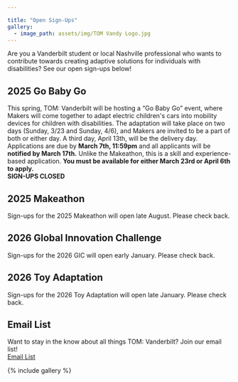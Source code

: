 ```yaml
---

title: "Open Sign-Ups"
gallery:
  - image_path: assets/img/TOM Vandy Logo.jpg
---
```


Are you a Vanderbilt student or local Nashville professional who wants to contribute towards creating adaptive solutions for individuals with disabilities? See our open sign-ups below!<br>


## 2025 Go Baby Go
This spring, TOM: Vanderbilt will be hosting a “Go Baby Go” event, where Makers will come together to adapt electric children's cars into mobility devices for children with disabilities. The adaptation will take place on two days (Sunday, 3/23 and Sunday, 4/6), and Makers are invited to be a part of both or either day. A third day, April 13th, will be the delivery day. Applications are due by **March 7th, 11:59pm** and all applicants will be **notified by March 17th.** Unlike the Makeathon, this is a skill and experience-based application. **You must be available for either March 23rd or April 6th to apply.** <br>
**SIGN-UPS CLOSED**


## 2025 Makeathon
Sign-ups for the 2025 Makeathon will open late August. Please check back.


## 2026 Global Innovation Challenge
Sign-ups for the 2026 GIC will open early January. Please check back.


## 2026 Toy Adaptation
Sign-ups for the 2026 Toy Adaptation will open late January. Please check back.


## Email List
Want to stay in the know about all things TOM: Vanderbilt? Join our email list!<br>
[Email List](https://forms.gle/qsh3SnzgTYnY6WDv6)


{% include gallery %}
